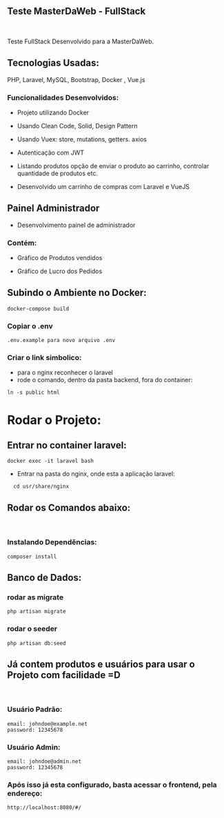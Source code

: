 
## Teste MasterDaWeb - FullStack

<br>

Teste FullStack Desenvolvido para a MasterDaWeb.

## Tecnologias Usadas:

PHP, Laravel, MySQL, Bootstrap, Docker , Vue.js


### Funcionalidades Desenvolvidos:

* Projeto utilizando Docker
* Usando Clean Code, Solid, Design Pattern
* Usando Vuex: store, mutations, getters. axios
* Autenticação com JWT

* Listando produtos opção de enviar o produto ao carrinho, controlar quantidade de produtos etc.
* Desenvolvido um carrinho de compras com Laravel e VueJS

## Painel Administrador

* Desenvolvimento painel de administrador

### Contém: 
* Gráfico de Produtos vendidos 

* Gráfico de Lucro dos Pedidos

## Subindo o Ambiente no Docker:

```
docker-compose build
```

### Copiar o .env

```
.env.example para novo arquivo .env
```

### Criar o link simbolico:
* para o nginx reconhecer o laravel
* rode o comando, dentro da pasta backend, fora do container:
```
ln -s public html
```
# Rodar o Projeto: 

## Entrar no container laravel:

```
docker exec -it laravel bash
```
* Entrar na pasta do nginx, onde esta a aplicação laravel:
```
  cd usr/share/nginx
```
## Rodar os Comandos abaixo:

<br>

### Instalando Dependências:
```
composer install
```

## Banco de Dados:

### rodar as migrate

```
php artisan migrate
```

### rodar o seeder

```
php artisan db:seed
```

## Já contem produtos e usuários para usar o Projeto com facilidade =D

<br>

### Usuário Padrão:

```
email: johndoe@example.net
password: 12345678
```

### Usuário Admin:
```
email: johndoe@admin.net
password: 12345678
```

### Após isso já esta configurado, basta acessar o frontend, pela endereço:

```
http://localhost:8080/#/
```
